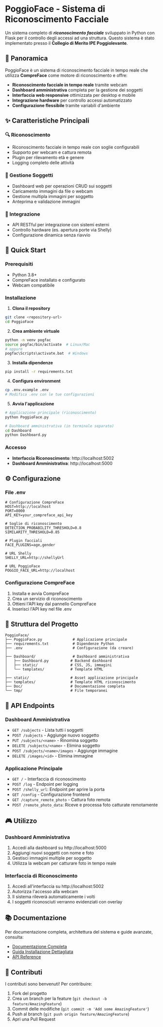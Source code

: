 # PoggioFace - Sistema di Riconoscimento Facciale

Un sistema completo di ***riconoscimento facciale*** sviluppato in Python con Flask per il controllo degli accessi ad una struttura. Questo sistema è stato implementato presso il **Collegio di Merito IPE Poggiolevante**.


## 🎯 Panoramica

PoggioFace è un sistema di riconoscimento facciale in tempo reale che utilizza **CompreFace** come motore di riconoscimento e offre:

- **Riconoscimento facciale in tempo reale** tramite webcam
- **Dashboard amministrativa** completa per la gestione dei soggetti
- **Interfaccia web responsive** ottimizzata per desktop e mobile
- **Integrazione hardware** per controllo accessi automatizzato
- **Configurazione flessibile** tramite variabili d'ambiente

## ✨ Caratteristiche Principali

### 🔍 Riconoscimento
- Riconoscimento facciale in tempo reale con soglie configurabili
- Supporto per webcam e cattura remota
- Plugin per rilevamento età e genere
- Logging completo delle attività

### 👥 Gestione Soggetti
- Dashboard web per operazioni CRUD sui soggetti
- Caricamento immagini da file o webcam
- Gestione multipla immagini per soggetto
- Anteprima e validazione immagini

### 🔧 Integrazione
- API RESTful per integrazione con sistemi esterni
- Controllo hardware (es. apertura porte via Shelly)
- Configurazione dinamica senza riavvio

## 🚀 Quick Start

### Prerequisiti
- Python 3.8+
- CompreFace installato e configurato
- Webcam compatibile

### Installazione

1. **Clona il repository**
```bash
git clone <repository-url>
cd PoggioFace
```

2. **Crea ambiente virtuale**
```bash
python -m venv pogfac
source pogfac/bin/activate  # Linux/Mac
# oppure
pogfac\Scripts\activate.bat  # Windows
```

3. **Installa dipendenze**
```bash
pip install -r requirements.txt
```

4. **Configura environment**
```bash
cp .env.example .env
# Modifica .env con le tue configurazioni
```

5. **Avvia l'applicazione**
```bash
# Applicazione principale (riconoscimento)
python PoggioFace.py

# Dashboard amministrativa (in terminale separato)
cd Dashboard
python Dashboard.py
```

### Accesso
- **Interfaccia Riconoscimento**: http://localhost:5002
- **Dashboard Amministrativa**: http://localhost:5000

## ⚙️ Configurazione

### File .env
```env
# Configurazione CompreFace
HOST=http://localhost
PORT=8000
API_KEY=your_compreface_api_key

# Soglie di riconoscimento
DETECTION_PROBABILITY_THRESHOLD=0.8
SIMILARITY_THRESHOLD=0.85

# Plugin facciali
FACE_PLUGINS=age,gender

# URL Shelly
SHELLY_URL=http://shellyUrl

# URL PoggioFace
POGGIO_FACE_URL=http://localhost
```

### Configurazione CompreFace
1. Installa e avvia CompreFace
2. Crea un servizio di riconoscimento
3. Ottieni l'API key dal pannello CompreFace
4. Inserisci l'API key nel file .env

## 📁 Struttura del Progetto

```
PoggioFace/
├── PoggioFace.py              # Applicazione principale
├── requirements.txt           # Dipendenze Python
├── .env                       # Configurazione (da creare)
│
├── Dashboard/                 # Dashboard amministrativa
│   ├── Dashboard.py          # Backend dashboard
│   ├── static/               # CSS, JS, immagini
│   └── templates/            # Template HTML
│
├── static/                   # Asset applicazione principale
├── templates/                # Template HTML riconoscimento
├── Doc/                      # Documentazione completa
└── tmp/                      # File temporanei
```

## 🔌 API Endpoints

### Dashboard Amministrativa
- `GET /subjects` - Lista tutti i soggetti
- `POST /subjects` - Aggiunge nuovo soggetto
- `PUT /subjects/<name>` - Rinomina soggetto
- `DELETE /subjects/<name>` - Elimina soggetto
- `POST /subjects/<name>/images` - Aggiunge immagine
- `DELETE /images/<id>` - Elimina immagine

### Applicazione Principale
- `GET /` - Interfaccia di riconoscimento
- `POST /log` - Endpoint per logging
- `POST /shelly_url`: Endpoint per aprire la porta
- `GET /config` - Configurazione frontend
- `GET /capture_remote_photo` - Cattura foto remota
- `POST /remote_photo_data`: Riceve e processa foto catturate remotamente

## 🎮 Utilizzo

### Dashboard Amministrativa
1. Accedi alla dashboard su http://localhost:5000
2. Aggiungi nuovi soggetti con nome e foto
3. Gestisci immagini multiple per soggetto
4. Utilizza la webcam per catturare foto in tempo reale

### Interfaccia di Riconoscimento
1. Accedi all'interfaccia su http://localhost:5002
2. Autorizza l'accesso alla webcam
3. Il sistema rileverà automaticamente i volti
4. I soggetti riconosciuti verranno evidenziati con overlay


## 📚 Documentazione

Per documentazione completa, architettura del sistema e guide avanzate, consulta:
- [Documentazione Completa](Doc/Doc.md)
- [Guida Installazione Dettagliata](Doc/Doc.md#installazione-e-deployment)
- [API Reference](Doc/Doc.md#api-e-endpoints)


## 🤝 Contributi

I contributi sono benvenuti! Per contribuire:
1. Fork del progetto
2. Crea un branch per la feature (`git checkout -b feature/AmazingFeature`)
3. Commit delle modifiche (`git commit -m 'Add some AmazingFeature'`)
4. Push al branch (`git push origin feature/AmazingFeature`)
5. Apri una Pull Request

